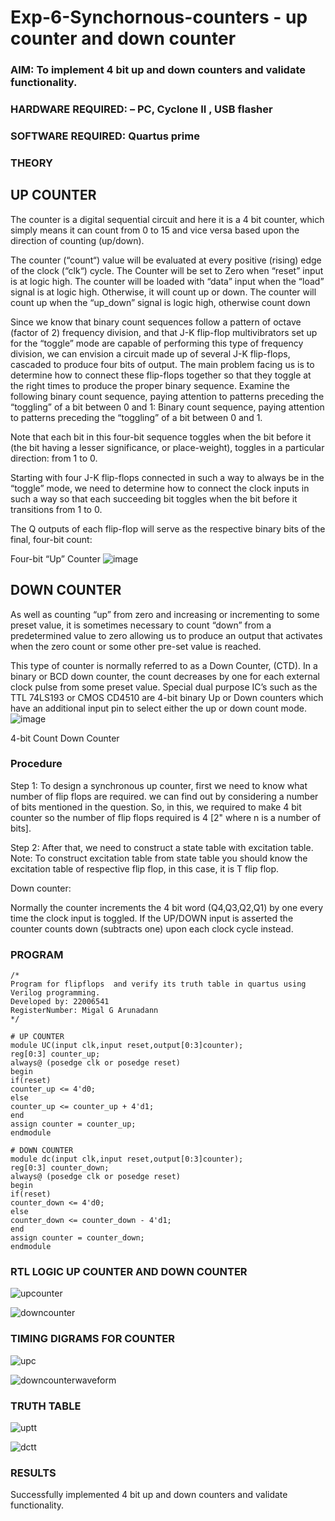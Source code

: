 # Exp-6-Synchornous-counters - up counter and down counter 
### AIM: To implement 4 bit up and down counters and validate  functionality.
### HARDWARE REQUIRED:  – PC, Cyclone II , USB flasher
### SOFTWARE REQUIRED:   Quartus prime
### THEORY 

## UP COUNTER 
The counter is a digital sequential circuit and here it is a 4 bit counter, which simply means it can count from 0 to 15 and vice versa based upon the direction of counting (up/down). 

The counter (“count“) value will be evaluated at every positive (rising) edge of the clock (“clk“) cycle.
The Counter will be set to Zero when “reset” input is at logic high.
The counter will be loaded with “data” input when the “load” signal is at logic high. Otherwise, it will count up or down.
The counter will count up when the “up_down” signal is logic high, otherwise count down

Since we know that binary count sequences follow a pattern of octave (factor of 2) frequency division, and that J-K flip-flop multivibrators set up for the “toggle” mode are capable of performing this type of frequency division, we can envision a circuit made up of several J-K flip-flops, cascaded to produce four bits of output.
The main problem facing us is to determine how to connect these flip-flops together so that they toggle at the right times to produce the proper binary sequence.
Examine the following binary count sequence, paying attention to patterns preceding the “toggling” of a bit between 0 and 1:
Binary count sequence, paying attention to patterns preceding the “toggling” of a bit between 0 and 1.

Note that each bit in this four-bit sequence toggles when the bit before it (the bit having a lesser significance, or place-weight), toggles in a particular direction: from 1 to 0.



 
 

Starting with four J-K flip-flops connected in such a way to always be in the “toggle” mode, we need to determine how to connect the clock inputs in such a way so that each succeeding bit toggles when the bit before it transitions from 1 to 0.

The Q outputs of each flip-flop will serve as the respective binary bits of the final, four-bit count:

 
 

Four-bit “Up” Counter
![image](https://user-images.githubusercontent.com/36288975/169644758-b2f4339d-9532-40c5-af40-8f4f8c942e2c.png)



## DOWN COUNTER 

As well as counting “up” from zero and increasing or incrementing to some preset value, it is sometimes necessary to count “down” from a predetermined value to zero allowing us to produce an output that activates when the zero count or some other pre-set value is reached.

This type of counter is normally referred to as a Down Counter, (CTD). In a binary or BCD down counter, the count decreases by one for each external clock pulse from some preset value. Special dual purpose IC’s such as the TTL 74LS193 or CMOS CD4510 are 4-bit binary Up or Down counters which have an additional input pin to select either the up or down count mode.
![image](https://user-images.githubusercontent.com/36288975/169644844-1a14e123-7228-4ed8-81a9-eb937dff4ac8.png)


4-bit Count Down Counter
### Procedure

Step 1: To design a synchronous up counter, first we need to know what number of flip flops are required. we can find out by considering a number of bits mentioned in the question. So, in this, we required to make 4 bit counter so the number of flip flops required is 4 [2" where n is a number of bits].

Step 2: After that, we need to construct a state table with excitation table. Note: To construct excitation table from state table you should know the excitation table of respective flip flop, in this case, it is T flip flop.

Down counter:

Normally the counter increments the 4 bit word (Q4,Q3,Q2,Q1) by one every time the clock input is toggled. If the UP/DOWN input is asserted the counter counts down (subtracts one) upon each clock cycle instead.

### PROGRAM 
```
/*
Program for flipflops  and verify its truth table in quartus using Verilog programming.
Developed by: 22006541
RegisterNumber: Migal G Arunadann
*/

# UP COUNTER
module UC(input clk,input reset,output[0:3]counter);
reg[0:3] counter_up;
always@ (posedge clk or posedge reset)
begin
if(reset)
counter_up <= 4'd0;
else
counter_up <= counter_up + 4'd1;
end
assign counter = counter_up;
endmodule
 
# DOWN COUNTER
module dc(input clk,input reset,output[0:3]counter);
reg[0:3] counter_down;
always@ (posedge clk or posedge reset)
begin
if(reset)
counter_down <= 4'd0;
else
counter_down <= counter_down - 4'd1;
end
assign counter = counter_down;
endmodule

```

### RTL LOGIC UP COUNTER AND DOWN COUNTER  

![upcounter](https://user-images.githubusercontent.com/118262199/215339046-40b1923b-08d8-44bd-bcd0-33c6b17decca.png)


![downcounter](https://user-images.githubusercontent.com/118262199/215339060-94ebc437-e293-4fda-ae0a-8fe64c90d784.png)






### TIMING DIGRAMS FOR COUNTER  

![upc](https://user-images.githubusercontent.com/118262199/215339110-6753ecde-811c-4599-9e6f-5cfb151ddc44.png)

![downcounterwaveform](https://user-images.githubusercontent.com/118262199/215339130-0e037dbf-b78c-49b1-b937-fcd5f183f29a.png)



### TRUTH TABLE 

![uptt](https://user-images.githubusercontent.com/118262199/215339151-f9360d76-55ac-4556-a018-4c8e1e1d6b3d.png)


![dctt](https://user-images.githubusercontent.com/118262199/215339238-1ed1cc10-6daf-4f4b-85e5-8c177f832a51.png)



### RESULTS 

Successfully implemented 4 bit up and down counters and validate functionality.
